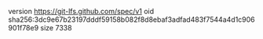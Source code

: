 version https://git-lfs.github.com/spec/v1
oid sha256:3dc9e67b23197dddf59158b082f8d8ebaf3adfad483f7544a4d1c906901f78e9
size 7338
